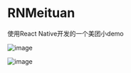 # RNMeituan
使用React Native开发的一个美团小demo  


![image](https://github.com/lookingstars/RNMeituan/blob/master/RNMeituan/screenshots/1.png)  


![image](https://github.com/lookingstars/RNMeituan/blob/master/RNMeituan/screenshots/2.png)  

